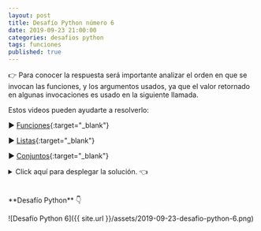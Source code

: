 ```yaml
---
layout: post
title: Desafío Python número 6
date: 2019-09-23 21:00:00
categories: desafios python
tags: funciones
published: true
---
```


👉 Para conocer la respuesta será importante analizar el orden en que se invocan las funciones, y los argumentos usados, ya que el valor retornado en algunas invocaciones es usado en la siguiente llamada.

Estos videos pueden ayudarte a resolverlo:

▶️ [Funciones](https://youtu.be/IF34NgjldXs){:target="_blank"}

▶️ [Listas](https://youtu.be/TEHBEGj1MSU){:target="_blank"}

▶️ [Conjuntos](https://youtu.be/OJRJRxmaLY8){:target="_blank"}

<details><summary>Click aquí para desplegar la solución. 👈</summary>
<br />
<br />La respuesta es True  
<br />✏️ Explicación:
<br />🔹 funcion1 recibe la lista [1,2,3,3,2,4] y retorna el resultado de convertirlo a conjunto y eliminar el elemento que es igual a la cantidad de veces que aparece el 3 en esa lista (es decir, el número 2). Para poder eliminar, primero coloca a ese número en una lista y luego la convierte a conjunto. Es decir, retorna el conjunto {1, 3, 4}.
<br />🔹 funcion2 recibe a la lista [1,2,3,3,2,4] y al conjunto resultado de funcion1. A la lista le agrega el número 5 y luego retorna el resultado de convertir la lista a conjunto (lo que da el conjunto {1,2,3,4,5}) y realizar una unión con el conjunto {1,3,4}. Entonces retorna el conjunto {1,2,3,4,5}.
<br />🔹 funcion3 recibe a un conjunto compuesto por los elementos únicos de la lista [1,2,3,3,2,4] (es decir: {1,2,3,4}) y el conjunto retornado por funcion2 (es decir, {1,2,3,4,5}). Retorna el resultado de evaluar si el primero es menor que el segundo, lo cual es verdadero, entonces el valor de retorno es True.
<br />
<div markdown="1">![Solución al desafío]({{ site.url }}/assets/2019-09-23-desafio-python-6-solucion.png)
  </div></details>

<br />
<br />
**Desafío Python** 👇

![Desafío Python 6]({{ site.url }}/assets/2019-09-23-desafio-python-6.png)
